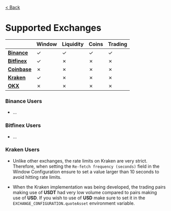[< Back](../../README.md)

# Supported Exchanges

|                                           | Window       | Liquidity    | Coins        | Trading      |
| ----------------------------------------- | ------------ | ------------ | ------------ | ------------ |
| [**Binance**](https://www.binance.com/)   | &check;      | &check;      | &check;      | &check;      |
| [**Bitfinex**](https://www.bitfinex.com/) | &check;      | &cross;      | &cross;      | &cross;      |
| [**Coinbase**](https://www.coinbase.com/) | &cross;      | &cross;      | &cross;      | &cross;      |
| [**Kraken**](https://www.kraken.com/)     | &check;      | &cross;      | &cross;      | &cross;      |
| [**OKX**](https://www.okx.com/)           | &cross;      | &cross;      | &cross;      | &cross;      |


### Binance Users

- ...


### Bitfinex Users

- ...

### Kraken Users

- Unlike other exchanges, the rate limits on Kraken are very strict. Therefore, when setting the `Re-fetch frequency (seconds)` field in the Window Configuration ensure to set a value larger than 10 seconds to avoid hitting rate limits.

- When the Kraken implementation was being developed, the trading pairs making use of **USDT** had very low volume compared to pairs making use of **USD**. If you wish to use of **USD** make sure to set it in the `EXCHANGE_CONFIGURATION.quoteAsset` environment variable.